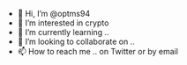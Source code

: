 - 👋 Hi, I’m @optms94
- 👀 I’m interested in crypto
- 🌱 I’m currently learning ..
- 💞️ I’m looking to collaborate on ..
- 📫 How to reach me .. on Twitter or by email

<!---
optms94/optms94 is a ✨ special ✨ repository because its `README.md` (this file) appears on your GitHub profile.
You can click the Preview link to take a look at your changes.
--->
